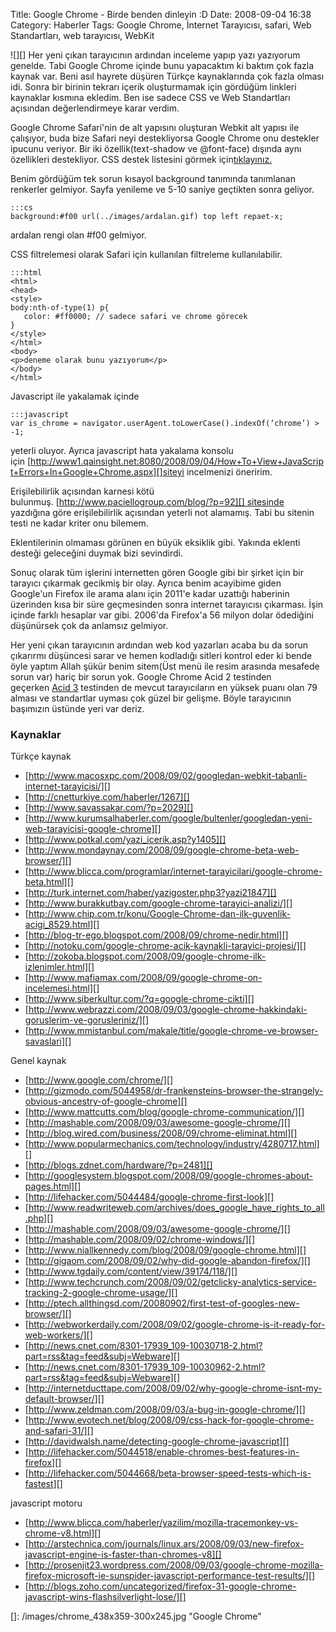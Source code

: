 Title: Google Chrome - Birde benden dinleyin :D
Date: 2008-09-04 16:38
Category: Haberler
Tags: Google Chrome, İnternet Tarayıcısı, safari, Web Standartları, web tarayıcısı, WebKit

![][] Her yeni çıkan tarayıcının ardından inceleme yapıp yazı
yazıyorum genelde. Tabi Google Chrome içinde bunu yapacaktım ki baktım
çok fazla kaynak var. Beni asıl hayrete düşüren Türkçe kaynaklarında çok
fazla olması idi. Sonra bir birinin tekrarı içerik oluşturmamak için
gördüğüm linkleri kaynaklar kısmına ekledim. Ben ise sadece CSS ve Web
Standartları açısından değerlendirmeye karar verdim.

Google Chrome Safari'nin de alt yapısını oluşturan Webkit alt yapısı ile
çalışıyor, buda bize Safari neyi destekliyorsa Google Chrome onu
destekler ipucunu veriyor. Bir iki özellik(text-shadow ve @font-face)
dışında aynı özellikleri destekliyor. CSS destek listesini görmek
için[tıklayınız.][]

Benim gördüğüm tek sorun kısayol background tanımında tanımlanan
renkerler gelmiyor. Sayfa yenileme ve 5-10 saniye geçtikten sonra
geliyor.

	:::cs
	background:#f00 url(../images/ardalan.gif) top left repaet-x; 

ardalan rengi olan #f00 gelmiyor.

CSS filtrelemesi olarak Safari için kullanılan filtreleme
kullanılabilir.

	:::html	
    <html>
    <head>
    <style>
    body:nth-of-type(1) p{
       color: #ff0000; // sadece safari ve chrome görecek
    }
    </style>
    </html>
    <body>
    <p>deneme olarak bunu yazıyorum</p>
    </body>
    </html>


Javascript ile yakalamak içinde 

	:::javascript
	var is_chrome = navigator.userAgent.toLowerCase().indexOf(‘chrome’) > -1;

yeterli oluyor. Ayrıca javascript hata yakalama konsolu
için [http://www1.qainsight.net:8080/2008/09/04/How+To+View+JavaScript+Errors+In+Google+Chrome.aspx][]siteyi
incelmenizi öneririm.

Erişilebilirlik açısından karnesi kötü
bulunmuş. [http://www.paciellogroup.com/blog/?p=92][] sitesinde
yazdığına göre erişilebilirlik açısından yeterli not alamamış. Tabi bu
sitenin testi ne kadar kriter onu bilemem.

Eklentilerinin olmaması görünen en büyük eksiklik gibi. Yakında eklenti
desteği geleceğini duymak bizi sevindirdi. 

Sonuç olarak tüm işlerini internetten gören Google gibi bir şirket için
bir tarayıcı çıkarmak gecikmiş bir olay. Ayrıca benim acayibime giden
Google'un Firefox ile arama alanı için 2011'e kadar uzattığı haberinin
üzerinden kısa bir süre geçmesinden sonra internet tarayıcısı çıkarması.
İşin içinde farklı hesaplar var gibi. 2006'da Firefox'a 56 milyon dolar
ödediğini düşünürsek çok da anlamsız gelmiyor. 

Her yeni çıkan tarayıcının ardından web kod yazarları acaba bu da sorun
çıkarırmı düşüncesi sarar ve hemen kodladığı sitleri kontrol eder ki
bende öyle yaptım Allah şükür benim sitem(Üst menü ile resim arasında
mesafede sorun var) hariç bir sorun yok. Google Chrome Acid 2 testinden
geçerken [Acid 3][] testinden de mevcut tarayıcıların en yüksek puanı
olan 79 alması ve standartlar uyması çok güzel bir gelişme. Böyle
tarayıcının başımızın üstünde yeri var deriz.

### Kaynaklar

Türkçe kaynak

-   [http://www.macosxpc.com/2008/09/02/googledan-webkit-tabanli-internet-tarayicisi/][]
-   [http://cnetturkiye.com/haberler/1267][]
-   [http://www.savassakar.com/?p=2029][]
-   [http://www.kurumsalhaberler.com/google/bultenler/googledan-yeni-web-tarayicisi-google-chrome][]
-   [http://www.potkal.com/yazi_icerik.asp?y1405][]
-   [http://www.mondaynay.com/2008/09/google-chrome-beta-web-browser/][]
-   [http://www.blicca.com/programlar/internet-tarayicilari/google-chrome-beta.html][]
-   [http://turk.internet.com/haber/yazigoster.php3?yazi21847][]
-   [http://www.burakkutbay.com/google-chrome-tarayici-analizi/][]
-   [http://www.chip.com.tr/konu/Google-Chrome-dan-ilk-guvenlik-acigi_8529.html][]
-   [http://blog-tr-ego.blogspot.com/2008/09/chrome-nedir.html][]
-   [http://notoku.com/google-chrome-acik-kaynakli-tarayici-projesi/][]
-   [http://zokoba.blogspot.com/2008/09/google-chrome-ilk-izlenimler.html][]
-   [http://www.mafiamax.com/2008/09/google-chrome-on-incelemesi.html][]
-   [http://www.siberkultur.com/?q=google-chrome-cikti][]
-   [http://www.webrazzi.com/2008/09/03/google-chrome-hakkindaki-goruslerim-ve-gorusleriniz/][]
-   [http://www.mmistanbul.com/makale/title/google-chrome-ve-browser-savaslari][]

Genel kaynak

-   [http://www.google.com/chrome/][]
-   [http://gizmodo.com/5044958/dr-frankensteins-browser-the-strangely-obvious-ancestry-of-google-chrome][]
-   [http://www.mattcutts.com/blog/google-chrome-communication/][]
-   [http://mashable.com/2008/09/03/awesome-google-chrome/][]
-   [http://blog.wired.com/business/2008/09/chrome-eliminat.html][]
-   [http://www.popularmechanics.com/technology/industry/4280717.html][]
-   [http://blogs.zdnet.com/hardware/?p=2481][]
-   [http://googlesystem.blogspot.com/2008/09/google-chromes-about-pages.html][]
-   [http://lifehacker.com/5044484/google-chrome-first-look][]
-   [http://www.readwriteweb.com/archives/does_google_have_rights_to_all.php][]
-   [http://mashable.com/2008/09/03/awesome-google-chrome/][]
-   [http://mashable.com/2008/09/02/chrome-windows/][]
-   [http://www.niallkennedy.com/blog/2008/09/google-chrome.html][]
-   [http://gigaom.com/2008/09/02/why-did-google-abandon-firefox/][]
-   [http://www.tgdaily.com/content/view/39174/118/][]
-   [http://www.techcrunch.com/2008/09/02/getclicky-analytics-service-tracking-2-google-chrome-usage/][]
-   [http://ptech.allthingsd.com/20080902/first-test-of-googles-new-browser/][]
-   [http://webworkerdaily.com/2008/09/02/google-chrome-is-it-ready-for-web-workers/][]
-   [http://news.cnet.com/8301-17939_109-10030718-2.html?part=rss&tag=feed&subj=Webware][]
-   [http://news.cnet.com/8301-17939_109-10030962-2.html?part=rss&tag=feed&subj=Webware][]
-   [http://internetducttape.com/2008/09/02/why-google-chrome-isnt-my-default-browser/][]
-   [http://www.zeldman.com/2008/09/03/a-bug-in-google-chrome/][]
-   [http://www.evotech.net/blog/2008/09/css-hack-for-google-chrome-and-safari-31/][]
-   [http://davidwalsh.name/detecting-google-chrome-javascript][]
-   [http://lifehacker.com/5044518/enable-chromes-best-features-in-firefox][]
-   [http://lifehacker.com/5044668/beta-browser-speed-tests-which-is-fastest][]

javascript motoru 

-   [http://www.blicca.com/haberler/yazilim/mozilla-tracemonkey-vs-chrome-v8.html][]
-   [http://arstechnica.com/journals/linux.ars/2008/09/03/new-firefox-javascript-engine-is-faster-than-chromes-v8][]
-   [http://prosenjit23.wordpress.com/2008/09/03/google-chrome-mozilla-firefox-microsoft-ie-sunspider-javascript-performance-test-results/][]
-   [http://blogs.zoho.com/uncategorized/firefox-31-google-chrome-javascript-wins-flashsilverlight-lose/][]

  []: /images/chrome_438x359-300x245.jpg
    "Google Chrome"
  
  [tıklayınız.]: http://www.evotech.net/blog/2008/09/google-chrome-browser-css-selector-support/
    "css özellik listesi"
  [http://www1.qainsight.net:8080/2008/09/04/How+To+View+JavaScript+Errors+In+Google+Chrome.aspx]: http://www1.qainsight.net:8080/2008/09/04/How+To+View+JavaScript+Errors+In+Google+Chrome.aspx
  [http://www.paciellogroup.com/blog/?p=92]: http://www.paciellogroup.com/blog/?p=92
  [Acid 3]: http://acid3.acidtests.org/ "Acid 3"
  [http://www.macosxpc.com/2008/09/02/googledan-webkit-tabanli-internet-tarayicisi/]: http://www.macosxpc.com/2008/09/02/googledan-webkit-tabanli-internet-tarayicisi/
  [http://cnetturkiye.com/haberler/1267]: http://cnetturkiye.com/haberler/1267
  [http://www.savassakar.com/?p=2029]: http://www.savassakar.com/?p=2029
  [http://www.kurumsalhaberler.com/google/bultenler/googledan-yeni-web-tarayicisi-google-chrome]: http://www.kurumsalhaberler.com/google/bultenler/googledan-yeni-web-tarayicisi-google-chrome
  [http://www.potkal.com/yazi_icerik.asp?y1405]: http://www.potkal.com/yazi_icerik.asp?y1405
  [http://www.mondaynay.com/2008/09/google-chrome-beta-web-browser/]: http://www.mondaynay.com/2008/09/google-chrome-beta-web-browser/
  [http://www.blicca.com/programlar/internet-tarayicilari/google-chrome-beta.html]: http://www.blicca.com/programlar/internet-tarayicilari/google-chrome-beta.html
  [http://turk.internet.com/haber/yazigoster.php3?yazi21847]: http://turk.internet.com/haber/yazigoster.php3?yazi21847
  [http://www.burakkutbay.com/google-chrome-tarayici-analizi/]: http://www.burakkutbay.com/google-chrome-tarayici-analizi/
  [http://www.chip.com.tr/konu/Google-Chrome-dan-ilk-guvenlik-acigi_8529.html]: http://www.chip.com.tr/konu/Google-Chrome-dan-ilk-guvenlik-acigi_8529.html
  [http://blog-tr-ego.blogspot.com/2008/09/chrome-nedir.html]: http://blog-tr-ego.blogspot.com/2008/09/chrome-nedir.html
  [http://notoku.com/google-chrome-acik-kaynakli-tarayici-projesi/]: http://notoku.com/google-chrome-acik-kaynakli-tarayici-projesi/
  [http://zokoba.blogspot.com/2008/09/google-chrome-ilk-izlenimler.html]: http://zokoba.blogspot.com/2008/09/google-chrome-ilk-izlenimler.html
  [http://www.mafiamax.com/2008/09/google-chrome-on-incelemesi.html]: http://www.mafiamax.com/2008/09/google-chrome-on-incelemesi.html
  [http://www.siberkultur.com/?q=google-chrome-cikti]: http://www.siberkultur.com/?q=google-chrome-cikti
  [http://www.webrazzi.com/2008/09/03/google-chrome-hakkindaki-goruslerim-ve-gorusleriniz/]: http://www.webrazzi.com/2008/09/03/google-chrome-hakkindaki-goruslerim-ve-gorusleriniz/
  [http://www.mmistanbul.com/makale/title/google-chrome-ve-browser-savaslari]: http://www.mmistanbul.com/makale/title/google-chrome-ve-browser-savaslari
  [http://www.google.com/chrome/]: http://www.google.com/chrome/
    "Google Chrome"
  [http://gizmodo.com/5044958/dr-frankensteins-browser-the-strangely-obvious-ancestry-of-google-chrome]: http://gizmodo.com/5044958/dr-frankensteins-browser-the-strangely-obvious-ancestry-of-google-chrome
  [http://www.mattcutts.com/blog/google-chrome-communication/]: http://www.mattcutts.com/blog/google-chrome-communication/
  [http://mashable.com/2008/09/03/awesome-google-chrome/]: http://mashable.com/2008/09/03/awesome-google-chrome/
  [http://blog.wired.com/business/2008/09/chrome-eliminat.html]: http://blog.wired.com/business/2008/09/chrome-eliminat.html
  [http://www.popularmechanics.com/technology/industry/4280717.html]: http://www.popularmechanics.com/technology/industry/4280717.html
  [http://blogs.zdnet.com/hardware/?p=2481]: http://blogs.zdnet.com/hardware/?p=2481
  [http://googlesystem.blogspot.com/2008/09/google-chromes-about-pages.html]: http://googlesystem.blogspot.com/2008/09/google-chromes-about-pages.html
  [http://lifehacker.com/5044484/google-chrome-first-look]: http://lifehacker.com/5044484/google-chrome-first-look
  [http://www.readwriteweb.com/archives/does_google_have_rights_to_all.php]: http://www.readwriteweb.com/archives/does_google_have_rights_to_all.php
  [http://mashable.com/2008/09/02/chrome-windows/]: http://mashable.com/2008/09/02/chrome-windows/
  [http://www.niallkennedy.com/blog/2008/09/google-chrome.html]: http://www.niallkennedy.com/blog/2008/09/google-chrome.html
  [http://gigaom.com/2008/09/02/why-did-google-abandon-firefox/]: http://gigaom.com/2008/09/02/why-did-google-abandon-firefox/
  [http://www.tgdaily.com/content/view/39174/118/]: http://www.tgdaily.com/content/view/39174/118/
  [http://www.techcrunch.com/2008/09/02/getclicky-analytics-service-tracking-2-google-chrome-usage/]: http://www.techcrunch.com/2008/09/02/getclicky-analytics-service-tracking-2-google-chrome-usage/
  [http://ptech.allthingsd.com/20080902/first-test-of-googles-new-browser/]: http://ptech.allthingsd.com/20080902/first-test-of-googles-new-browser/
  [http://webworkerdaily.com/2008/09/02/google-chrome-is-it-ready-for-web-workers/]: http://webworkerdaily.com/2008/09/02/google-chrome-is-it-ready-for-web-workers/
  [http://news.cnet.com/8301-17939_109-10030718-2.html?part=rss&tag=feed&subj=Webware]: http://news.cnet.com/8301-17939_109-10030718-2.html?part=rss&tag=feed&subj=Webware
  [http://news.cnet.com/8301-17939_109-10030962-2.html?part=rss&tag=feed&subj=Webware]: http://news.cnet.com/8301-17939_109-10030962-2.html?part=rss&tag=feed&subj=Webware
  [http://internetducttape.com/2008/09/02/why-google-chrome-isnt-my-default-browser/]: http://internetducttape.com/2008/09/02/why-google-chrome-isnt-my-default-browser/
  [http://www.zeldman.com/2008/09/03/a-bug-in-google-chrome/]: http://www.zeldman.com/2008/09/03/a-bug-in-google-chrome/
  [http://www.evotech.net/blog/2008/09/css-hack-for-google-chrome-and-safari-31/]: http://www.evotech.net/blog/2008/09/css-hack-for-google-chrome-and-safari-31/
  [http://davidwalsh.name/detecting-google-chrome-javascript]: http://davidwalsh.name/detecting-google-chrome-javascript
  [http://lifehacker.com/5044518/enable-chromes-best-features-in-firefox]: http://lifehacker.com/5044518/enable-chromes-best-features-in-firefox
  [http://lifehacker.com/5044668/beta-browser-speed-tests-which-is-fastest]: http://lifehacker.com/5044668/beta-browser-speed-tests-which-is-fastest
  [http://www.blicca.com/haberler/yazilim/mozilla-tracemonkey-vs-chrome-v8.html]: http://www.blicca.com/haberler/yazilim/mozilla-tracemonkey-vs-chrome-v8.html
  [http://arstechnica.com/journals/linux.ars/2008/09/03/new-firefox-javascript-engine-is-faster-than-chromes-v8]: http://arstechnica.com/journals/linux.ars/2008/09/03/new-firefox-javascript-engine-is-faster-than-chromes-v8
  [http://prosenjit23.wordpress.com/2008/09/03/google-chrome-mozilla-firefox-microsoft-ie-sunspider-javascript-performance-test-results/]: http://prosenjit23.wordpress.com/2008/09/03/google-chrome-mozilla-firefox-microsoft-ie-sunspider-javascript-performance-test-results/
  [http://blogs.zoho.com/uncategorized/firefox-31-google-chrome-javascript-wins-flashsilverlight-lose/]: http://blogs.zoho.com/uncategorized/firefox-31-google-chrome-javascript-wins-flashsilverlight-lose/

